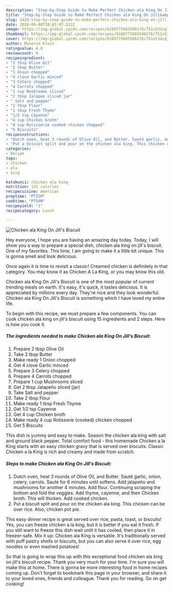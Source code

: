 ```yaml
---
description: "Step-by-Step Guide to Make Perfect Chicken ala King On Jill&amp;#39;s Biscuit"
title: "Step-by-Step Guide to Make Perfect Chicken ala King On Jill&amp;#39;s Biscuit"
slug: 1429-step-by-step-guide-to-make-perfect-chicken-ala-king-on-jill-and-39-s-biscuit
date: 2020-09-08T18:03:07.532Z
image: https://img-global.cpcdn.com/recipes/6160775683506176/751x532cq70/chicken-ala-king-on-jills-biscuit-recipe-main-photo.jpg
thumbnail: https://img-global.cpcdn.com/recipes/6160775683506176/751x532cq70/chicken-ala-king-on-jills-biscuit-recipe-main-photo.jpg
cover: https://img-global.cpcdn.com/recipes/6160775683506176/751x532cq70/chicken-ala-king-on-jills-biscuit-recipe-main-photo.jpg
author: Minerva Klein
ratingvalue: 4.8
reviewcount: 9
recipeingredient:
- "2 tbsp Olive Oil"
- "2 tbsp Butter"
- "1 Onion chopped"
- "4 clove Garlic minced"
- "3 Celery chopped"
- "4 Carrots chopped"
- "1 cup Mushrooms sliced"
- "2 tbsp Jalapeo sliced jar"
- " Salt and pepper"
- "2 tbsp Flour"
- "1 tbsp Fresh Thyme"
- "1/2 tsp Cayenne"
- "4 cup Chicken broth"
- "4 cup Rotisserie cooked chicken chopped"
- "5 Biscuits"
recipeinstructions:
- "Dutch oven, heat 3 rounds of Olive Oil, and Butter. Sauté garlic, onion, celery, carrots. Sauté for 6 minutes until softens. Add jalapeño and mushrooms for another 4 minutes. Add flour. Continuing scraping the bottom and fold the veggies. Add thyme, cayenne, and then Chicken broth. This will thicken. Add cooked chicken."
- "Put a biscuit split and pour on the chicken ala king. This chicken can be over rice. Also, chicken pot pie."
categories:
- Recipe
tags:
- chicken
- ala
- king

katakunci: chicken ala king 
nutrition: 131 calories
recipecuisine: American
preptime: "PT21M"
cooktime: "PT54M"
recipeyield: "1"
recipecategory: Lunch

---
```



![Chicken ala King On Jill&#39;s Biscuit](https://img-global.cpcdn.com/recipes/6160775683506176/751x532cq70/chicken-ala-king-on-jills-biscuit-recipe-main-photo.jpg)

Hey everyone, I hope you are having an amazing day today. Today, I will show you a way to prepare a special dish, chicken ala king on jill&#39;s biscuit. One of my favorites. This time, I am going to make it a little bit unique. This is gonna smell and look delicious.

Once again it is time to revisit a classic! Creamed chicken is definitely in that category. You may know it as Chicken A La King, or you may know this old.

Chicken ala King On Jill&#39;s Biscuit is one of the most popular of current trending meals on earth. It's easy, it's quick, it tastes delicious. It is appreciated by millions every day. They're nice and they look wonderful. Chicken ala King On Jill&#39;s Biscuit is something which I have loved my entire life.


To begin with this recipe, we must prepare a few components. You can cook chicken ala king on jill&#39;s biscuit using 15 ingredients and 2 steps. Here is how you cook it.

<!--inarticleads1-->

##### The ingredients needed to make Chicken ala King On Jill&#39;s Biscuit:

1. Prepare 2 tbsp Olive Oil
1. Take 2 tbsp Butter
1. Make ready 1 Onion chopped
1. Get 4 clove Garlic minced
1. Prepare 3 Celery chopped
1. Prepare 4 Carrots chopped
1. Prepare 1 cup Mushrooms sliced
1. Get 2 tbsp Jalapeño sliced (jar)
1. Take  Salt and pepper
1. Take 2 tbsp Flour
1. Make ready 1 tbsp Fresh Thyme
1. Get 1/2 tsp Cayenne
1. Get 4 cup Chicken broth
1. Make ready 4 cup Rotisserie (cooked) chicken chopped
1. Get 5 Biscuits


This dish is yummy and easy to make. Season the chicken ala king with salt and ground black pepper. Total comfort food - this homemade Chicken a la King starts with an easy chicken gravy that is served over biscuits. Classic Chicken a la King is rich and creamy and made from scratch. 

<!--inarticleads2-->

##### Steps to make Chicken ala King On Jill&#39;s Biscuit:

1. Dutch oven, heat 3 rounds of Olive Oil, and Butter. Sauté garlic, onion, celery, carrots. Sauté for 6 minutes until softens. Add jalapeño and mushrooms for another 4 minutes. Add flour. Continuing scraping the bottom and fold the veggies. Add thyme, cayenne, and then Chicken broth. This will thicken. Add cooked chicken.
1. Put a biscuit split and pour on the chicken ala king. This chicken can be over rice. Also, chicken pot pie.


This easy dinner recipe is great served over rice, pasta, toast, or biscuits! Yes, you can freeze chicken a la king, but it is better if you eat it fresh. If you still want to freeze this dish wait until it has cooled, then place it in freezer-safe. Mix it up: Chicken ala King is versatile. It&#39;s traditionally served with puff pastry shells or biscuits, but you can also serve it over rice, egg noodles or even mashed potatoes! 

So that is going to wrap this up with this exceptional food chicken ala king on jill&#39;s biscuit recipe. Thank you very much for your time. I'm sure you will make this at home. There is gonna be more interesting food in home recipes coming up. Don't forget to bookmark this page in your browser, and share it to your loved ones, friends and colleague. Thank you for reading. Go on get cooking!
